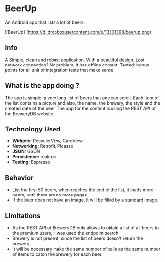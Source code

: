 BeerUp
======

An Android app that lists a lot of beers.

![BeerUp] (https://dl.dropboxusercontent.com/u/13201398/beerup.png)

## Info

A Simple, clean and robust application. With a beautiful design. Lost network connection? No problem, it has offline content.
Tested: bonus points for all unit or integration tests that make sense

## What is the app doing ?

The app is simple: a very long list of beers that one can scroll. Each item of the list contains a picture and also, the name, the brewery, the style and the created date of the beer.
The app for the content is using the REST API of the BreweryDB website.

## Technology Used

+ **Widgets:** RecyclerView, CardView
+ **Networking:** Retrofit, Picasso
+ **JSON:** GSON
+ **Persistence:** realm.io
+ **Testing:** Espresso

## Behavior

+ List the first 50 beers, when reaches the end of the list, it loads more beers, until there are no more pages.
+ If the beer does not have an image, it will be filled by a standard image.


## Limitations

+ As the REST API of BreweryDB only allows to obtain a list of all beers to the premium users, it was used the endpoint search.
+ Brewery is not present, since the list of beers doesn't return the brewery. 
+ It will be necessary make the same number of calls as the same number of items to catch the brewery for each beer.



